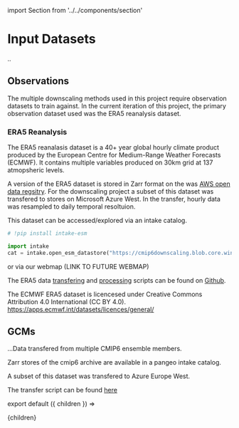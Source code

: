 import Section from '../../components/section'

# Input Datasets

..

## Observations

The multiple downscaling methods used in this project require observation datasets to train against. In the current iteration of this project, the primary observation dataset used was the ERA5 reanalysis dataset.

### ERA5 Reanalysis

The ERA5 reanalasis dataset is a 40+ year global hourly climate product produced by the European Centre for Medium-Range Weather Forecasts (ECMWF). It contains multiple variables produced on 30km grid at 137 atmopsheric levels.

A version of the ERA5 dataset is stored in Zarr format on the was [AWS open data regsitry](https://registry.opendata.aws/ecmwf-era5/). For the downscaling project a subset of this dataset was transfered to stores on Microsoft Azure West. In the transfer, hourly data was resampled to daily temporal resoltuion.

This dataset can be accessed/explored via an intake catalog.

```python
# !pip install intake-esm

import intake
cat = intake.open_esm_datastore("https://cmip6downscaling.blob.core.windows.net/training/ERA5-azure.json")

```

or via our webmap (LINK TO FUTURE WEBMAP)

The ERA5 data [transfering](https://github.com/carbonplan/cmip6-downscaling/blob/4bf65c61f7192908cca81fe94cda3b94931586f0/flows/ERA5/ERA5_transfer.py) and [processing](https://github.com/carbonplan/cmip6-downscaling/blob/4bf65c61f7192908cca81fe94cda3b94931586f0/flows/ERA5/ERA5_resample.py) scripts can be found on [Github](https://github.com/carbonplan/cmip6-downscaling).

The ECMWF ERA5 dataset is licencesed under Creative Commons Attribution 4.0 International (CC BY 4.0).
https://apps.ecmwf.int/datasets/licences/general/

## GCMs

...Data transfered from multiple CMIP6 ensemble members.

Zarr stores of the cmip6 archive are available in a pangeo intake catalog.

A subset of this dataset was transfered to Azure Europe West.

The transfer script can be found [here](https://github.com/carbonplan/cmip6-downscaling/blob/main/flows/cmip6_transfer.py)

export default ({ children }) => <Section name='Input Datasets'>{children}</Section>
